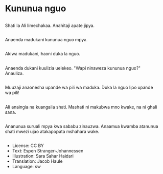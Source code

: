 # Kununua nguo

##
Shati la Ali limechakaa. Anahitaji apate jipya.

##
Anaenda madukani kununua nguo mpya.

##
Akiwa madukani, haoni duka la nguo.

##
Anaenda dukani kuulizia uelekeo. "Wapi ninaweza kununua nguo?" Anauliza.

##
Muuzaji anaonesha upande wa pili wa maduka. Duka la nguo lipo upande wa pili!

##
Ali anaingia na kuangalia shati. Mashati ni makubwa mno kwake, na ni ghali sana.

##
Ananunua suruali mpya kwa sababu zinauzwa. Anaamua kwamba atanunua shati mwezi ujao atakapopata mshahara wake.

##
* License: CC BY
* Text: Espen Stranger-Johannessen
* Illustration: Sara Sahar Haidari
* Translation: Jacob Haule
* Language: sw
